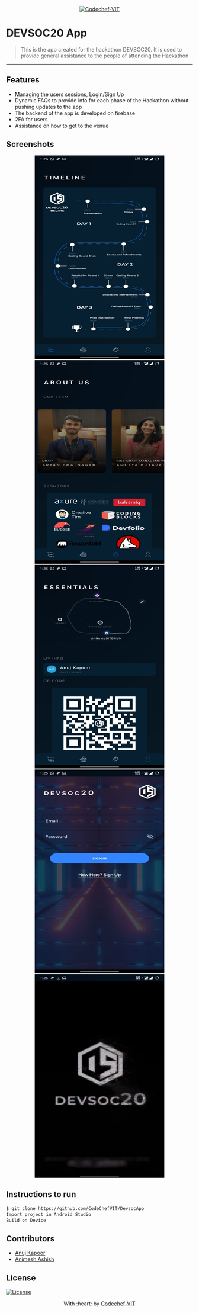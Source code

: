 <p align="center"><a href="http://www.codechefvit.com" target="_blank"><img src="https://s3.amazonaws.com/codechef_shared/sites/all/themes/abessive/logo-3.png" title="CodeChef-VIT" alt="Codechef-VIT"></a>
</p>

# DEVSOC20 App

> This is the app created for the hackathon DEVSOC20.
> It is used to provide general assistance to the people of attending the Hackathon

---



## Features
- Managing the users sessions, Login/Sign Up
- Dynamic FAQs to provide info for each phase of the Hackathon without pushing updates to the app
- The backend of the app is developed on firebase
- 2FA for users
- Assistance on how to get to the venue




## Screenshots
<p align="center">
<img src="https://github.com/CodeChefVIT/DevsocApp/blob/master/Screenshots/SS1.jpg" alt="Project Screenshots" width="350px" height="550px">
<img src="https://github.com/CodeChefVIT/DevsocApp/blob/master/Screenshots/SS2.jpg" alt="Project Screenshots" width="350px" height="550px">
<img src="https://github.com/CodeChefVIT/DevsocApp/blob/master/Screenshots/SS3.jpg" alt="Project Screenshots" width="350px" height="550px">
<img src="https://github.com/CodeChefVIT/DevsocApp/blob/master/Screenshots/SS4.jpg" alt="Project Screenshots" width="350px" height="550px">
<img src="https://github.com/CodeChefVIT/DevsocApp/blob/master/Screenshots/SS5.jpg" alt="Project Screenshots" width="350px" height="550px">
</p>


## Instructions to run
```
$ git clone https://github.com/CodeChefVIT/DevsocApp
Import project in Android Studio
Build on Device
```

## Contributors
- <a href="https://github.com/anujkap">Anuj Kapoor</a>
- <a href="https://github.com/anonymesh">Animesh Ashish</a>

## License

[![License](http://img.shields.io/:license-mit-blue.svg?style=flat-square)](http://badges.mit-license.org)

<p align="center">
	With :heart: by <a href="http://www.codechefvit.com" target="_blank">Codechef-VIT</a>
</p>
